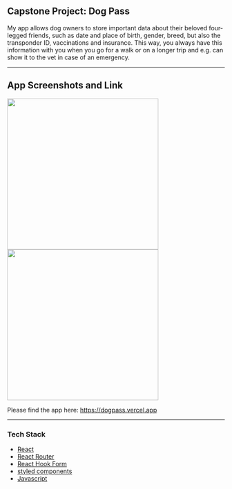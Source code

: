 ## Capstone Project: Dog Pass

My app allows dog owners to store important data about their beloved four-legged friends, such as date and place of birth, gender, breed, but also the transponder ID, vaccinations and insurance. This way, you always have this information with you when you go for a walk or on a longer trip and e.g. can show it to the vet in case of an emergency.

---
## App Screenshots and Link


<img src="https://github.com/RonnySteady/dogpass/assets/130970897/3fbefaa1-927d-4adc-a53f-2cbea0d404b9" style="width: 350px; height: auto;">
<img src="https://github.com/RonnySteady/dogpass/assets/130970897/b876bdf7-b3fa-435f-9692-7b2fde6af4b1" style="width: 350px; height: auto;">

Please find the app here: https://dogpass.vercel.app

---
### Tech Stack

- [React](https://reactjs.org/)
- [React Router](https://reactrouter.com/)
- [React Hook Form](https://react-hook-form.com/)
- [styled components](https://styled-components.com/)
- [Javascript](https://developer.mozilla.org/en-US/docs/Web/JavaScript#tutorials)

